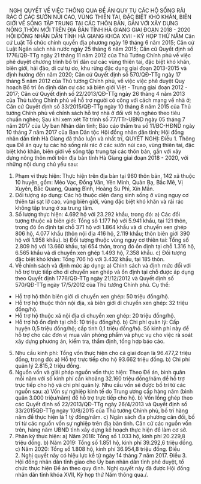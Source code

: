<jsontable name="bang_0"> </jsontable>
 
NGHỊ QUYẾT
VỀ
VIỆC THÔNG QUA ĐỀ ÁN QUY TỤ CÁC HỘ SỐNG RẢI RÁC Ở CÁC SƯỜN NÚI CAO, VÙNG THIÊN TAI,
ĐẶC BIỆT KHÓ KHĂN, BIÊN GIỚI VỀ SỐNG TẬP TRUNG TẠI CÁC THÔN BẢN, GẮN VỚI XÂY
DỰNG NÔNG THÔN MỚI TRÊN ĐỊA BÀN TỈNH HÀ GIANG GIAI ĐOẠN 2018 - 2020
HỘI ĐỒNG NHÂN DÂN TỈNH HÀ GIANG
KHÓA XVII - KỲ HỌP THỨ NĂM
Căn cứ Luật Tổ chức chính
quyền địa phương ngày 19 tháng 6 năm 2015;
Căn cứ Luật Ngân sách nhà
nước ngày 25 tháng 6 năm 2015;
Căn cứ Quyết định số
1776/QĐ-TTg ngày 21 tháng 11 năm 2012 của Thủ Tướng Chính phủ về việc phê duyệt
chương trình bố trí dân cư các vùng thiên tai, đặc biệt khó khăn, biên giới,
hải đảo, di cư tự do, khu rừng đặc dụng giai đoạn 2013-2015 và định hướng đến
năm 2020;
Căn cứ Quyết định số
570/QĐ-TTg ngày 17 tháng 5 năm 2012 của Thủ tướng Chính phủ, về việc việc phê
duyệt Quy hoạch Bố trí ổn định dân cư các xã biên giới Việt - Trung giai đoạn
2012 - 2017;
Căn cứ Quyết định số
22/2013/QĐ-TTg ngày 26 tháng 4 năm 2013 của Thủ tướng Chính phủ về hỗ trợ người
có công với cách mạng về nhà ở;
Căn cứ Quyết định số
33/2015/QĐ-TTg ngày 10 tháng 8 năm 2015 của Thủ tướng Chính phủ về chính sách
hỗ trợ nhà ở đối với hộ nghèo theo tiêu chuẩn nghèo;
Sau khi xem xét Tờ trình số
77/TTr-UBND ngày 05 tháng 7 năm 2017 của Ủy ban Nhân dân tỉnh;
Báo cáo thẩm tra số 11/BC-HĐND ngày 10 tháng 7 năm 2017 của Ban Dân
tộc Hội đồng nhân dân tỉnh;
Hội đồng nhân dân tỉnh Hà
Giang đã thảo luận và nhất trí,
QUYẾT NGHỊ:
Điều 1. Thông qua Đề án quy tụ các hộ sống rải rác ở các sườn núi cao, vùng
thiên tai, đặc biệt khó khăn, biên giới về sống tập trung tại các thôn bản, gắn
với xây dựng nông thôn mới trên địa bàn tỉnh Hà Giang giai đoạn 2018 - 2020,
với những nội dung chủ yếu sau:
1. Phạm vi
thực hiện: Thực hiện trên địa bàn tại 960 thôn bản, 142 xã thuộc 10 huyện, gồm:
Mèo Vạc, Đồng Văn, Yên Minh, Quản Bạ, Bắc Mê, Vị Xuyên, Bắc Quang, Quang Bình,
Hoàng Su Phì, Xín Mần.
2. Đối
tượng áp dụng: Các hộ thuộc diện đang sinh sống ở vùng nguy cơ thiên tai sạt lở
cao, vùng biên giới, vùng đặc biệt khó khăn và rải rác không tập trung ở xa
trung tâm.
3. Số lượng
thực hiện: 4.692 hộ với 23.292 khẩu, trong đó:
a) Các đối tượng thuộc xã biên
giới: Tổng số 1.177 hộ với 5.941 khẩu, tại 121 thôn, trong đó ổn định tại chỗ
371 hộ với 1.864 khẩu và di chuyển xen ghép 806 hộ, 4.077 khẩu (thôn nội địa
416 hộ, 2.119 khẩu; thôn biên giới 390 hộ với 1.958 khẩu).
b) Đối tượng thuộc vùng nguy cơ
thiên tai: Tổng số 2.809 hộ với 13.660 khẩu, tại 654 thôn, trong đó ổn định tại
chỗ 1.316 hộ, 6.565 khẩu và di chuyển xen ghép 1.493 hộ, 7.358 khẩu.
c) Đối tượng đặc biệt khó khăn:
Tổng 706 hộ với 3.432 khẩu, tại 185 thôn.
4. Về chính
sách và định mức áp dụng:
a) Chính
sách và định mức đối với hỗ trợ trực tiếp cho di chuyển xen ghép và ổn định tại
chỗ được áp dụng theo Quyết định 1776/QĐ-TTg ngày
21/12/2012 và Quyết định số 570/QĐ-TTg ngày 17/5/2012 của
Thủ tướng Chính phủ. Cụ thể:
- Hỗ trợ hộ
thôn biên giới di chuyển xen ghép: 50 triệu đồng/hộ.
- Hỗ trợ hộ
thuộc thôn nội địa, xã biên giới di chuyển xen ghép: 32 triệu đồng/hộ.
- Hỗ trợ hộ
thuộc xã nội địa di chuyển xen ghép: 20 triệu đồng/hộ.
- Hỗ trợ hộ
ổn định tại chỗ: 10 triệu đồng/hộ.
b) Chi phí
quản lý: Cấp huyện 0,5 triệu đồng/hộ; cấp tỉnh 0,1 triệu đồng/hộ. Số kinh phí này
để hỗ trợ cho các đơn vị mua văn phòng phẩm và phục vụ cho việc rà soát xây dựng
phương án, kiểm tra, thẩm định, tổng hợp báo cáo.
5. Nhu cầu
kinh phí: Tổng vốn thực hiện cho cả giai đoạn là 96.477,2
triệu đồng, trong đó:
a) Hỗ trợ trực tiếp cho hộ 93.662
triệu đồng.
b) Chi phí quản lý 2.815,2 triệu
đồng.
6. Nguồn vốn và giải pháp nguồn
vốn thực hiện: Theo Đề án, bình quân mỗi năm với số kinh phí cần khoảng 32.160
triệu đồng/năm để hỗ trợ trực tiếp cho hộ và chi phí quản lý. Nhu cầu vốn sẽ
được bố trí từ các nguồn sau:
a) Vốn sự nghiệp kinh tế do Trung
ương cấp hàng năm (bình quân 3.000 triệu/năm) để hỗ trợ trực tiếp cho hộ.
b) Vốn lồng ghép theo các Quyết
định số 22/2013/QĐ-TTg ngày 26/4/2013 và Quyết định số 33/2015QĐ-TTg ngày
10/8/2015 của Thủ tướng Chính phủ, bố trí hàng năm để thực hiện là 1 tỷ
đồng/năm.
c) Ngân sách địa phương cân đối,
bố trí từ các nguồn vốn sự nghiệp trên địa bàn tỉnh.
Căn cứ các nguồn vốn trên, hàng
năm UBND tỉnh xây dựng kế hoạch thực hiện để làm cơ sở.
7. Phân kỳ thực hiện:
a) Năm 2018: Tổng số 1.033 hộ,
kinh phí 20.229,8 triệu đồng.
b) Năm 2019: Tổng số 1.851 hộ,
kinh phí 39.292,6 triệu đồng.
c) Năm 2020: Tổng số 1.808 hộ,
kinh phí 36.954,8 triệu đồng.
Điều 2. Nghị quyết này có hiệu lực kể từ ngày 14 tháng 7 năm 2017.
Điều 3. Hội đồng nhân dân tỉnh giao cho Ủy ban nhân dân tỉnh phê duyệt, tổ
chức thực hiện Đề án theo quy định.
Nghị quyết này đã
được Hội đồng nhân dân tỉnh khóa XVII, Kỳ họp thứ Năm thông qua./.
 
<jsontable name="bang_1"> </jsontable>